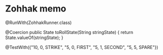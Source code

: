 # Zohhak memo

@RunWith(ZohhakRunner.class)

@Coercion
  public State toRollState(String stringState) {
    return State.valueOf(stringState);
  }

@TestWith({"10, 0, STRIKE", "5, 0, FIRST", "5, 1, SECOND", "5, 5, SPARE"})
